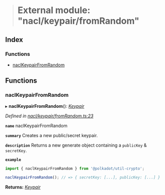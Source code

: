 > # External module: "nacl/keypair/fromRandom"

## Index

### Functions

* [naclKeypairFromRandom](_nacl_keypair_fromrandom_.md#naclkeypairfromrandom)

## Functions

###  naclKeypairFromRandom

▸ **naclKeypairFromRandom**(): *[Keypair](../interfaces/_types_.keypair.md)*

*Defined in [nacl/keypair/fromRandom.ts:23](https://github.com/polkadot-js/common/blob/5d7ddcb/packages/util-crypto/src/nacl/keypair/fromRandom.ts#L23)*

**`name`** naclKeypairFromRandom

**`summary`** Creates a new public/secret keypair.

**`description`** 
Returns a new generate object containing a `publicKey` & `secretKey`.

**`example`** 
<BR>

```javascript
import { naclKeypairFromRandom } from '@polkadot/util-crypto';

naclKeypairFromRandom(); // => { secretKey: [...], publicKey: [...] }
```

**Returns:** *[Keypair](../interfaces/_types_.keypair.md)*
